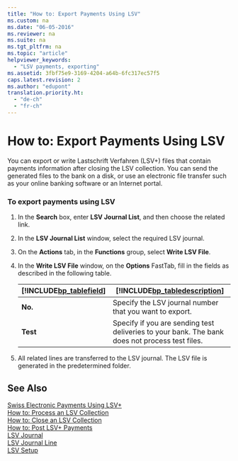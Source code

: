 ```yaml
---
title: "How to: Export Payments Using LSV"
ms.custom: na
ms.date: "06-05-2016"
ms.reviewer: na
ms.suite: na
ms.tgt_pltfrm: na
ms.topic: "article"
helpviewer_keywords: 
  - "LSV payments, exporting"
ms.assetid: 3fbf75e9-3169-4204-a64b-6fc317ec57f5
caps.latest.revision: 2
ms.author: "edupont"
translation.priority.ht: 
  - "de-ch"
  - "fr-ch"
---
```

# How to: Export Payments Using LSV
You can export or write Lastschrift Verfahren \(LSV\+\) files that contain payments information after closing the LSV collection. You can send the generated files to the bank on a disk, or use an electronic file transfer such as your online banking software or an Internet portal.  
  
### To export payments using LSV  
  
1.  In the **Search** box, enter **LSV Journal List**, and then choose the related link.  
  
2.  In the **LSV Journal List** window, select the required LSV journal.  
  
3.  On the **Actions** tab, in the **Functions** group, select **Write LSV File**.  
  
4.  In the **Write LSV File** window, on the **Options** FastTab, fill in the fields as described in the following table.  
  
    |[!INCLUDE[bp_tablefield](../../ApplicationDesign/includes/bp_tablefield_md.md)]|[!INCLUDE[bp_tabledescription](../../ApplicationDesign/includes/bp_tabledescription_md.md)]|  
    |---------------------------------|---------------------------------------|  
    |**No.**|Specify the LSV journal number that you want to export.|  
    |**Test**|Specify if you are sending test deliveries to your bank. The bank does not process test files.|  
  
5.  All related lines are transferred to the LSV journal. The LSV file is generated in the predetermined folder.  
  
## See Also  
 [Swiss Electronic Payments Using LSV\+](../../LocalFunctionalityForMicrosoftDynamicsNav2016/Switzerland/swiss-electronic-payments-using-lsv-.md)   
 [How to: Process an LSV Collection](../../LocalFunctionalityForMicrosoftDynamicsNav2016/Switzerland/how-to-process-an-lsv-collection.md)   
 [How to: Close an LSV Collection](../../LocalFunctionalityForMicrosoftDynamicsNav2016/Switzerland/how-to-close-an-lsv-collection.md)   
 [How to: Post LSV\+ Payments](../../LocalFunctionalityForMicrosoftDynamicsNav2016/Switzerland/how-to-post-lsv-payments.md)   
 [LSV Journal](../../LocalFunctionalityForMicrosoftDynamicsNav2016/Switzerland/-$-t_3010832-lsv-journal-$-.md)   
 [LSV Journal Line](../../LocalFunctionalityForMicrosoftDynamicsNav2016/Switzerland/-$-t_3010834-lsv-journal-line-$-.md)   
 [LSV Setup](../../LocalFunctionalityForMicrosoftDynamicsNav2016/Switzerland/-$-t_3010831-lsv-setup-$-.md)
